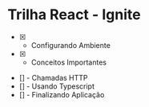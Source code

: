# Trilha React - Ignite

-   [x] -   Configurando Ambiente
-   [x] -   Conceitos Importantes
-   [] - Chamadas HTTP
-   [] - Usando Typescript
-   [] - Finalizando Aplicação
